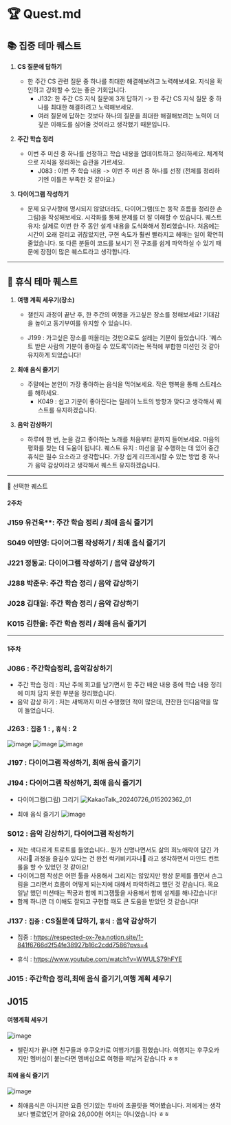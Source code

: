 # 🏆 Quest.md

## 📚 집중 테마 퀘스트

1. **CS 질문에 답하기**

    - 한 주간 CS 관련 질문 중 하나를 최대한 해결해보려고 노력해보세요. 지식을 확인하고 강화할 수 있는 좋은 기회입니다.
      - J132:  한 주간 CS 지식 질문에 3개 답하기 -> 한 주간 CS 지식 질문 중 하나를 최대한 해결하려고 노력해보세요.
      - 여러 질문에 답하는 것보다 하나의 질문을 최대한 해결해보려는 노력이 더 깊은 이해도를 심어줄 것이라고 생각했기 때문입니다.

2. **주간 학습 정리**

    - 이번 주 미션 중 하나를 선정하고 학습 내용을 업데이트하고 정리하세요. 체계적으로 지식을 정리하는 습관을 기르세요.
        - J083 : 이번 주 학습 내용 -> 이번 주 미션 중 하나를 선정 (전체를 정리하기엔 이틀은 부족한 것 같아요.)

3. **다이어그램 작성하기**
    - 문제 요구사항에 명시되지 않았더라도, 다이어그램(또는 동작 흐름을 정리한 손그림)을 작성해보세요. 시각화를 통해 문제를 더 잘 이해할 수 있습니다.
      퀘스트 유지: 실제로 이번 한 주 동안 설계 내용을 도식화해서 정리했습니다. 처음에는 시간이 오래 걸리고 귀찮았지만, 구현 속도가 훨씬 빨라지고 헤매는 일이 확연히 줄었습니다. 또 다른 분들이 코드를 보시기 전 구조를 쉽게 파악하실 수 있기 때문에 장점이 많은 퀘스트라고 생각합니다.
---

## 🛌 휴식 테마 퀘스트

1. **여행 계획 세우기(장소)**

    - 챌린지 과정이 끝난 후, 한 주간의 여행을 가고싶은 장소를 정해보세요! 기대감을 높이고 동기부여를 유지할 수 있습니다.

    - J199 : 가고싶은 장소를 떠올리는 것만으로도 설레는 기분이 들었습니다. '퀘스트 받은 사람의 기분이 좋아질 수 있도록'이라는 목적에 부합한 미션인 것 같아 유지하게 되었습니다!

2. **최애 음식 즐기기**

    - 주말에는 본인이 가장 좋아하는 음식을 먹어보세요. 작은 행복을 통해 스트레스를 해하세요.
        - K049 : 쉽고 기분이 좋아진다는 릴레이 노트의 방향과 맞다고 생각해서 퀘스트를 유지하겠습니다.

3. **음악 감상하기**
    - 하루에 한 번, 눈을 감고 좋아하는 노래를 처음부터 끝까지 들어보세요. 마음의 평화를 찾는 데 도움이 됩니다.
      퀘스트 유지 : 미션을 잘 수행하는 데 있어 중간 휴식은 필수 요소라고 생각합니다. 가장 쉽게 리프레시할 수 있는 방법 중 하나가 음악 감상이라고 생각해서 퀘스트 유지하겠습니다.

---

👥 선택한 퀘스트

    
#### 2주차
### J159 유건욱**: 주간 학습 정리 / 최애 음식 즐기기

### **S049 이민영**: 다이어그램 작성하기 / 최애 음식 즐기기

### **J221 정동교**: 다이어그램 작성하기 / 음악 감상하기

### **J288 박준우**: 주간 학습 정리 / 음악 감상하기

### **J028 김대일**: 주간 학습 정리 / 음악 감상하기

### **K015 김한울**: 주간 학습 정리 / 최애 음식 즐기기


---
#### 1주차

### J086 : 주간학습정리, 음악감상하기

- 주간 학습 정리 : 지난 주에 회고를 남기면서 한 주간 배운 내용 중에 학습 내용 정리에 미처 담지 못한 부분을 정리했습니다.
- 음악 감상 하기 : 저는 새벽까지 미션 수행했던 적이 많은데, 잔잔한 인디음악을 많이 들었습니다.

### J263 : `집중` 1 : , `휴식` : 2

![image](https://github.com/user-attachments/assets/b3a2ce74-b875-43b1-bcc5-66a15cc3cde3)
![image](https://github.com/user-attachments/assets/d3bcfb8f-aed4-4584-80dd-93c9311deb4a)
![image](https://github.com/user-attachments/assets/9ed7e7e4-0f23-4119-a07d-ea576d0e5ada)

### J197 : 다이어그램 작성하기, 최애 음식 즐기기

### J194 : 다이어그램 작성하기, 최애 음식 즐기기

- 다이어그램(그림) 그리기
  ![KakaoTalk_20240726_015202362_01](https://github.com/user-attachments/assets/d4e98bd6-7f70-4f7a-b2d2-d93ecd459d0b)

- 최애 음식 즐기기
  ![image](https://github.com/user-attachments/assets/65681a2c-274f-4b8a-af8a-0fa759f5b81e)

### S012 : 음악 감상하기, 다이어그램 작성하기

- 저는 색다르게 트로트를 들었습니다.. 뭔가 신명나면서도 삶의 희노애락이 담긴 가사라🥲 과정을 즐길수 있다는 건 완전 럭키비키자나💫 라고 생각하면서 마인드 컨트롤을 할 수 있었던 것 같아요!
- 다이어그램 작성은 어떤 툴을 사용해서 그리지는 않았지만 항상 문제를 풀면서 손그림을 그리면서 흐름이 어떻게 되는지에 대해서 파악하려고 했던 것 같습니다. 목요일날 했던 미션때는 짝궁과 함께 피그잼툴을 사용해서 함께 설계를 해나갔습니다!
- 함께 하니깐 더 이해도 잘되고 구현할 때도 큰 도움을 받았던 것 같습니다!

### J137 : `집중` : CS질문에 답하기, `휴식` : 음악 감상하기

- 집중 : https://respected-ox-7ea.notion.site/1-841f6766d2f54fe38927b16c2cdd7586?pvs=4

- 휴식 : https://www.youtube.com/watch?v=WWULS79hFYE

### J015 : 주간학습 정리,최애 음식 즐기기,여행 계획 세우기

## J015

#### 여행계획 세우기

![image](https://github.com/user-attachments/assets/c8c9aabf-31b5-4f12-bfe6-0c8f8a97efb6)

- 챌린지가 끝나면 친구들과 후쿠오카로 여행가기를 정했습니다. 여행지는 후쿠오카지만 멤버십이 붙는다면 멤버십으로 여행을 떠날거 같습니다 ㅎㅎ

#### 최애 음식 즐기기

![image](https://github.com/user-attachments/assets/4940d659-699e-44b5-9beb-cf32df016250)

- 최애음식은 아니지만 요즘 인기있는 두바이 초콜릿을 먹어봤습니다. 저에게는 생각보다 별로였던거 같아요 26,000원 어치는 아니였습니다 ㅎㅎ
